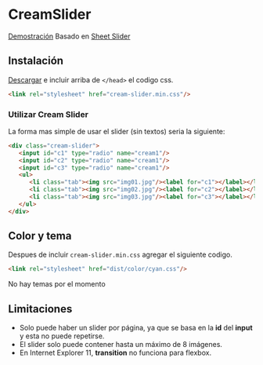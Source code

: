 # CreamSlider

[Demostración](http://zkreations.github.io/CreamSlider/)
Basado en [Sheet Slider](https://github.com/zkreations/SheetSlider)

## Instalación

[Descargar](https://github.com/zkreations/CreamSlider/archive/master.zip) e incluir arriba de `</head>` el codigo css.

```html
<link rel="stylesheet" href="cream-slider.min.css"/>
```

### Utilizar Cream Slider

La forma mas simple de usar el slider (sin textos) seria la siguiente:

```html
<div class="cream-slider">
   <input id="c1" type="radio" name="cream1"/>
   <input id="c2" type="radio" name="cream1"/>
   <input id="c3" type="radio" name="cream1"/>
   <ul>
      <li class="tab"><img src="img01.jpg"/><label for="c1"></label></li>
      <li class="tab"><img src="img02.jpg"/><label for="c2"></label></li>
      <li class="tab"><img src="img03.jpg"/><label for="c3"></label></li>
   </ul>
</div>
```

## Color y tema

Despues de incluir `cream-slider.min.css` agregar el siguiente codigo.

```html
<link rel="stylesheet" href="dist/color/cyan.css"/>
```

No hay temas por el momento

## Limitaciones

* Solo puede haber un slider por página, ya que se basa en la **id** del **input** y esta no puede repetirse.
* El slider solo puede contener hasta un máximo de 8 imágenes.
* En Internet Explorer 11, **transition** no funciona para flexbox.